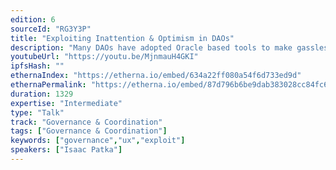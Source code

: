 ```yaml
---
edition: 6
sourceId: "RG3Y3P"
title: "Exploiting Inattention & Optimism in DAOs"
description: "Many DAOs have adopted Oracle based tools to make gassless votes executable. I demonstrated an exploit of one such oracle that was possible because the other users on the oracle app were undercapitalized or not paying attention. This type of attack highlights the weaknesses and risks of many assumptions people have about the attention span of DAO members, and execution conditions. I will show common misconfigurations of tools that are the most risky, and show people how they can fix them."
youtubeUrl: "https://youtu.be/MjnmauH4GKI"
ipfsHash: ""
ethernaIndex: "https://etherna.io/embed/634a22ff080a54f6d733ed9d"
ethernaPermalink: "https://etherna.io/embed/87d796b6be9dab383028cc84fc6731c9ec708e6088438fd88a2373eda6e265a1"
duration: 1329
expertise: "Intermediate"
type: "Talk"
track: "Governance & Coordination"
tags: ["Governance & Coordination"]
keywords: ["governance","ux","exploit"]
speakers: ["Isaac Patka"]
---
```

